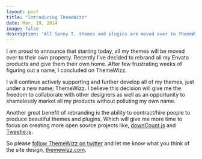 ```yaml
---
layout: post
title: "Introducing ThemeWizz"
date: Mar. 19, 2014
image: false
description: "All Sonny T. themes and plugins are moved over to ThemeWizz.com"
---
```


I am proud to announce that starting today, all my themes will be moved over to their own property. Recently I've decided to rebrand all my Envato products and give them their own home. After few frustrating weeks of figuring out a name, I concluded on ThemeWizz.

I will continue actively supporting and further develop all of my themes, just under a new name; ThemeWizz. I believe this decision will give me the freedom to collaborate with other designers as well as an opportunity to shamelessly market all my products without polluting my own name.

Another great benefit of rebranding is the ability to contract/hire people to produce beautiful themes and plugins. Which will give me more time to focus on creating more open source projects like, [downCount.js](http://sonnyt.com/downcount-plugin/ "downCount.js") and [Tweetie.js](http://sonnyt.com/tweetie-plugin/ "Tweetie").

So please [follow ThemeWizz on twitter](http://twtitter.com/themewizz "ThemeWizz Twitter") and let me know what you think of the site design, [themewizz.com](http://themewizz.com/ "ThemeWizz").